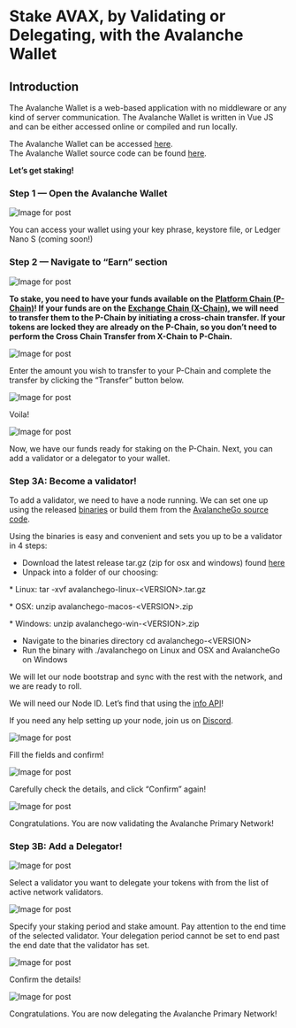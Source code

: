 # Stake AVAX, by Validating or Delegating, with the Avalanche Wallet

## **Introduction** <a id="001f"></a>

The Avalanche Wallet is a web-based application with no middleware or any kind of server communication. The Avalanche Wallet is written in Vue JS and can be either accessed online or compiled and run locally.

The Avalanche Wallet can be accessed [here](https://wallet.avax.network/).  
The Avalanche Wallet source code can be found [here](https://github.com/ava-labs/avalanche-wallet).

**Let’s get staking!**

### **Step 1 — Open the Avalanche Wallet** <a id="552d"></a>

![Image for post](https://miro.medium.com/max/1552/0*tpBIOjLdppuNKMjA)

You can access your wallet using your key phrase, keystore file, or Ledger Nano S \(coming soon!\)

### **Step 2 — Navigate to “Earn” section** <a id="dc5a"></a>

![Image for post](https://miro.medium.com/max/1504/0*XTh3nZzBI1bkLbwO)

**To stake, you need to have your funds available on the** [**Platform Chain \(P-Chain\)**](../../../learn/platform-overview/#platform-chain-p-chain)**! If your funds are on the** [**Exchange Chain \(X-Chain\)**](../../../learn/platform-overview/#exchange-chain-x-chain)**, we will need to transfer them to the P-Chain by initiating a cross-chain transfer. If your tokens are locked they are already on the P-Chain, so you don’t need to perform the Cross Chain Transfer from X-Chain to P-Chain.**

![Image for post](https://miro.medium.com/max/1522/0*xKAf0nXSzqIdmBDg)

Enter the amount you wish to transfer to your P-Chain and complete the transfer by clicking the “Transfer” button below.

![Image for post](https://miro.medium.com/max/1488/0*aremeYNYtKP5nGPx)

Voila!

![Image for post](https://miro.medium.com/max/1512/0*XP8f8CISy-LJ_Lc3)

Now, we have our funds ready for staking on the P-Chain. Next, you can add a validator or a delegator to your wallet.

### **Step 3A: Become a validator!** <a id="60f0"></a>

To add a validator, we need to have a node running. We can set one up using the released [binaries](https://github.com/ava-labs/avalanchego/releases/) or build them from the [AvalancheGo source code](https://github.com/ava-labs/avalanchego).

Using the binaries is easy and convenient and sets you up to be a validator in 4 steps:

* Download the latest release tar.gz \(zip for osx and windows\) found [here](https://github.com/ava-labs/avalanchego/releases)
* Unpack into a folder of our choosing:

\* Linux: tar -xvf avalanchego-linux-&lt;VERSION&gt;.tar.gz

\* OSX: unzip avalanchego-macos-&lt;VERSION&gt;.zip

\* Windows: unzip avalanchego-win-&lt;VERSION&gt;.zip

* Navigate to the binaries directory cd avalanchego-&lt;VERSION&gt;
* Run the binary with ./avalanchego on Linux and OSX and AvalancheGo on Windows

We will let our node bootstrap and sync with the rest with the network, and we are ready to roll.

We will need our Node ID. Let’s find that using the [info API](../../avalanchego-apis/info-api.md)!

If you need any help setting up your node, join us on [Discord](https://chat.avax.network/).

![Image for post](https://miro.medium.com/max/1600/0*6hZSaT651Dd7R4bL)

Fill the fields and confirm!

![Image for post](https://miro.medium.com/max/1600/0*cy61ZMDY5veMvCZj)

Carefully check the details, and click “Confirm” again!

![Image for post](https://miro.medium.com/max/1600/0*f3GlN03He6TFkOV7)

Congratulations. You are now validating the Avalanche Primary Network!

### **Step 3B: Add a Delegator!** <a id="59bd"></a>

![Image for post](https://miro.medium.com/max/1600/0*f-wXi2SiSm4eBmHt)

Select a validator you want to delegate your tokens with from the list of active network validators.

![Image for post](https://miro.medium.com/max/1600/0*uNnT2PtjCslRKFbF)

Specify your staking period and stake amount. Pay attention to the end time of the selected validator. Your delegation period cannot be set to end past the end date that the validator has set.

![Image for post](https://miro.medium.com/max/1600/0*M_6_7L9jtYuPTp-A)

Confirm the details!

![Image for post](https://miro.medium.com/max/1600/0*Silj8-uZTm5g9xSi)

Congratulations. You are now delegating the Avalanche Primary Network!

